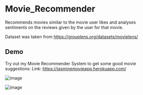 # Movie_Recommender
Recommends movies similar to the movie user likes and analyses sentiments on the reviews given by the user for that movie.


Dataset was taken from https://grouplens.org/datasets/movielens/

Demo
----------------------------------------------------------------------------------------------------------------------
Try out my Movie Recommender System to get some good movie suggestions:
Link: https://jasminemovieapp.herokuapp.com/

![image](https://user-images.githubusercontent.com/55586376/154821250-ca4f1d08-7648-4912-9a62-f6239baf8ae9.png)

![image](https://user-images.githubusercontent.com/55586376/154821288-990da10c-889a-48cd-9109-578ef1e1fd64.png)
